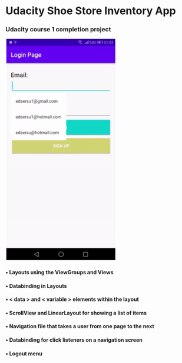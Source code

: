 # Udacity Shoe Store Inventory App
### Udacity course 1 completion project

<img src="app/src/main/res/drawable/ss_gif.gif"  width=300 height=600 style='object-fit: contain'> <br>

#### • Layouts using the ViewGroups and Views
#### • Databinding in Layouts
#### • < data > and < variable > elements within the layout
#### • ScrollView and LinearLayout for showing a list of items
#### • Navigation file that takes a user from one page to the next
#### • Databinding for click listeners on a navigation screen
#### • Logout menu
